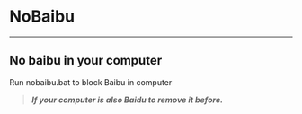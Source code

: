 # NoBaibu
------
No baibu in your computer</n>
------
Run nobaibu.bat to block Baibu in computer</n> 
>***If your computer is also Baidu to remove it before.***

